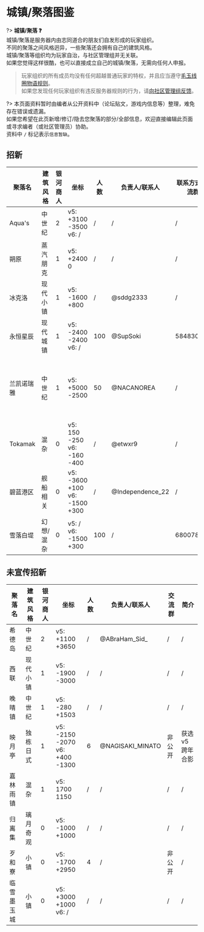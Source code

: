 # 城镇/聚落图鉴

?> **城镇/聚落 :question:**  
城镇/聚落是服务器内由志同道合的朋友们自发形成的玩家组织。  
不同的聚落之间风格迥异，一些聚落还会拥有自己的建筑风格。  
城镇/聚落等组织均为玩家自治，与社区管理组并无关联。  
如果您觉得这样很酷，也可以直接成立自己的城镇/聚落，无需向任何人申报。

> 玩家组织的所有成员均没有任何超越普通玩家的特权，并且应当遵守[毛玉线圈物语规则](/kedama/rules)。  
如果您发现任何玩家组织有违反服务器规则的行为，请[向社区管理组反馈](https://community.craft.moe/t/report)。


?> 本页面资料暂时由编者从公开资料中（论坛贴文，游戏内信息等）整理，难免存在错误或遗漏。  
如果您希望在此页新增/修订/隐去您聚落的部分/全部信息，欢迎直接编辑此页面或寻求编者（或社区管理员）协助。  
资料中 `/` 标记表示`信息暂缺`。  

## 招新

| 聚落名 | 建筑风格 | 银河商人 | 坐标 | 人数 | 负责人/联系人 | 联系方式/交流群 | 简介 |
| ----- | ----- | ----- | ----- | ----- | ----- | ----- | ----- |
| Aqua's | 中世纪 | 2 | v5: +3100 -3500 </br> v6: / | / | / | / | / |
| 朔原 | 蒸汽朋克 | 1 | v5: +2400 0 | / | / | / |
| 冰克洛 | 现代小镇 | 1 | v5: -1600 +800 | / | @sddg2333 | / | / |
| 永恒星辰 | 现代城镇 | 1 | v5: -2400 -2400 </br> v6: / | 100 | @SupSoki | 584830882 | / |
| 兰凯诺瑞雅 | 中世纪 | 1 | v5: +5000 -2500 | 50 | @NACANOREA | / | 获选v5跨年合影 |
| Tokamak | 混杂 | 0 | v5: 150 -250 </br> v6: -160 -400 | / | @etwxr9 | / | / |
| 碧蓝港区 | 舰船相关 | 0 | v5: -3600 +100 </br> v6: -1500 +300 | / | @Independence_22 | / | / |
| 雪落白堤 | 幻想/混杂 | 0 | v5: / </br> v6: -1500 +300 | 100 | / | 680078777 | / |


## 未宣传招新

| 聚落名 | 建筑风格 | 银河商人 | 坐标 | 人数 | 负责人/联系人 | 交流群 | 简介 |
| ----- | ----- | ----- | ----- | ----- | ----- | ----- | ----- |
| 希德岛 | 中世纪 | 2 | v5: +1100 +3650 | / | @ABraHam_Sid_ | / | / |
| 西联 | 现代小镇 | 1 | v5: -1900 -3000 | / | / | / | / |
| 晚晴镇 | 中世纪 | 1 | v5: -280 +1503 | / | / | / | / |
| 映月亭 | 独栋日式 | 1 | v5: -2150 -2070 </br> v6: +400 -1300 | 6 | @NAGISAKI_MINATO | 非公开 | 获选v5跨年合影 |
| 嘉林雨镇 | 混杂 | 1 | v5: 1700 1150 | / | / | / | / |
| 归离集 | 璃月奇观 | 0 | v5: -1000 +1000 | / | / | / | / |
| 歹和寮 | 小镇 | 0 | v5: -1700 +2950 | 4 | / | 非公开 | / |
| 临雪墨玉城 | 小镇 | 0 | v5: +3000 +1000 </br> v6: / | / | / | / | / |





